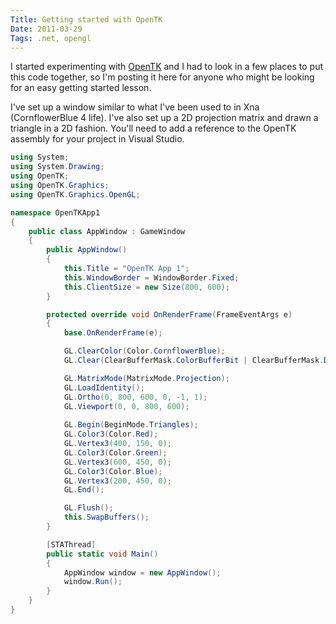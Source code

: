 ```yaml
---
Title: Getting started with OpenTK
Date: 2011-03-29
Tags: .net, opengl 
---
```


I started experimenting with [OpenTK](http://www.opentk.com) and I had to look in a few places to put this code together, so I'm posting it here for anyone who might be looking for an easy getting started lesson.

I've set up a window similar to what I've been used to in Xna (CornflowerBlue 4 life). I've also set up a 2D projection matrix and drawn a triangle in a 2D fashion. You'll need to add a reference to the OpenTK assembly for your project in Visual Studio.

```c#
using System;
using System.Drawing;
using OpenTK;
using OpenTK.Graphics;
using OpenTK.Graphics.OpenGL;

namespace OpenTKApp1
{
	public class AppWindow : GameWindow
	{
		public AppWindow()
		{
			this.Title = "OpenTK App 1";
			this.WindowBorder = WindowBorder.Fixed;
			this.ClientSize = new Size(800, 600);			
		}

		protected override void OnRenderFrame(FrameEventArgs e)
		{
			base.OnRenderFrame(e);

			GL.ClearColor(Color.CornflowerBlue);
			GL.Clear(ClearBufferMask.ColorBufferBit | ClearBufferMask.DepthBufferBit);

			GL.MatrixMode(MatrixMode.Projection);
			GL.LoadIdentity();
			GL.Ortho(0, 800, 600, 0, -1, 1);
			GL.Viewport(0, 0, 800, 600);
			
			GL.Begin(BeginMode.Triangles);
			GL.Color3(Color.Red);
			GL.Vertex3(400, 150, 0);
			GL.Color3(Color.Green);
			GL.Vertex3(600, 450, 0);
			GL.Color3(Color.Blue);
			GL.Vertex3(200, 450, 0);
			GL.End();

			GL.Flush();
			this.SwapBuffers();
		}

		[STAThread]
		public static void Main()
		{
			AppWindow window = new AppWindow();
			window.Run();
		}
	}
}
```

